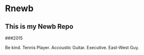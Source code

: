 # Rnewb

## This is my Newb Repo 

###2015

Be kind.  Tennis Player.  Accoustic Guitar.  Executive.  East-West Guy.



